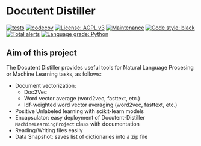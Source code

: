 # Docutent Distiller

[![tests](https://github.com/montana-knowledge-management/docutent-distiller/actions/workflows/ci.yml/badge.svg)](https://github.com/robust/actions)
[![codecov](https://codecov.io/gh/montana-knowledge-management/docutent-distiller/branch/main/graph/badge.svg?token=jtVXUF6uov)](https://codecov.io/gh/montana-knowledge-management/docutent-distiller)
[![License: AGPL v3](https://img.shields.io/badge/License-AGPL%20v3-blue.svg)](https://www.gnu.org/licenses/agpl-3.0)
[![Maintenance](https://img.shields.io/badge/Maintained%3F-yes-green.svg)](https://GitHub.com/Naereen/StrapDown.js/graphs/commit-activity)
[![Code style: black](https://img.shields.io/badge/code%20style-black-000000.svg)](https://github.com/psf/black)
[![Total alerts](https://img.shields.io/lgtm/alerts/g/montana-knowledge-management/docutent-distiller.svg?logo=lgtm&logoWidth=18)](https://lgtm.com/projects/g/montana-knowledge-management/docutent-distiller/alerts/)
[![Language grade: Python](https://img.shields.io/lgtm/grade/python/g/montana-knowledge-management/docutent-distiller.svg?logo=lgtm&logoWidth=18)](https://lgtm.com/projects/g/montana-knowledge-management/docutent-distiller/context:python)

## Aim of this project

The Docutent Distiller provides useful tools for Natural Language Procesing or Machine Learning tasks, as follows:

* Document vectorization:
    * Doc2Vec
    * Word vector average (word2vec, fasttext, etc.)
    * Idf-weighted word vector averaging (word2vec, fasttext, etc.)
* Positive Unlabeled learning with scikit-learn models
* Encapsulator: easy deployment of Docutent-Distiller `MachineLearningProject` class with documentation
* Reading/Writing files easily
* Data Snapshot: saves list of dictionaries into a zip file